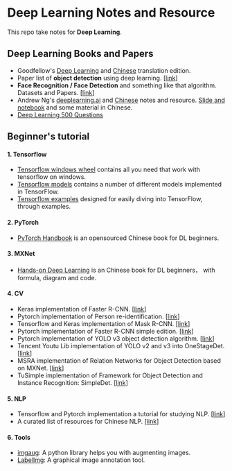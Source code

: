 # Deep Learning Notes and Resource
This repo take notes for **Deep Learning**.
## Deep Learning Books and Papers
- Goodfellow's [Deep Learning](http://www.deeplearningbook.org/) and [Chinese](https://github.com/exacity/deeplearningbook-chinese) translation edition.
- Paper list of **object detection** using deep learning. [[link](https://github.com/hoya012/deep_learning_object_detection)]
- **Face Recognition / Face Detection** and something like that algorithm. Datasets and Papers. [[link](https://github.com/polarisZhao/awesome-face)]
- Andrew Ng's [deeplearning.ai](https://www.deeplearning.ai/) and [Chinese](https://github.com/fengdu78/deeplearning_ai_books) notes and resource. [Slide and notebook](https://github.com/stormstone/deeplearning.ai) and some material in Chinese.
- [Deep Learning 500 Questions](https://github.com/scutan90/DeepLearning-500-questions)
## Beginner's tutorial
#### 1. Tensorflow
- [Tensorflow windows wheel](https://github.com/fo40225/tensorflow-windows-wheel) contains all you need that work with tensorflow on windows.
- [Tensorflow models](https://github.com/tensorflow/models) contains a number of different models implemented in TensorFlow.
- [Tensorflow examples](https://github.com/aymericdamien/TensorFlow-Examples) designed for easily diving into TensorFlow, through examples.
#### 2. PyTorch
- [PyTorch Handbook](https://github.com/zergtant/pytorch-handbook) is an opensourced Chinese book for DL beginners.
#### 3. MXNet
- [Hands-on Deep Learning](https://zh.d2l.ai/) is an Chinese book for DL beginners， with formula, diagram and code.
#### 4. CV
- Keras implementation of Faster R-CNN. [[link](https://github.com/yhenon/keras-frcnn)]
- Pytorch implementation of Person re-identification. [[link](https://github.com/layumi/Person_reID_baseline_pytorch)]
- Tensorflow and Keras implementation of Mask R-CNN. [[link](https://github.com/matterport/Mask_RCNN)]
- Pytorch implementation of Faster R-CNN simple edition. [[link](https://github.com/chenyuntc/simple-faster-rcnn-pytorch)]
- Pytorch implementation of YOLO v3 object detection algorithm. [[link](https://github.com/ayooshkathuria/pytorch-yolo-v3)]
- Tencent Youtu Lib implementation of YOLO v2 and v3 into OneStageDet. [[link](https://github.com/TencentYoutuResearch/ObjectDetection-OneStageDet)]
- MSRA implementation of Relation Networks for Object Detection based on MXNet. [[link](https://github.com/msracver/Relation-Networks-for-Object-Detection)]
- TuSimple implementation of Framework for Object Detection and Instance Recognition: SimpleDet. [[link](https://github.com/TuSimple/simpledet)]
#### 5. NLP
- Tensorflow and Pytorch implementation a tutorial for studying NLP. [[link](https://github.com/graykode/nlp-tutorial)]
- A curated list of resources for Chinese NLP. [[link](https://github.com/crownpku/Awesome-Chinese-NLP)]
#### 6. Tools
- [imgaug](https://github.com/aleju/imgaug): A python library helps you with augmenting images.
- [LabelImg](https://github.com/tzutalin/labelImg): A graphical image annotation tool.
